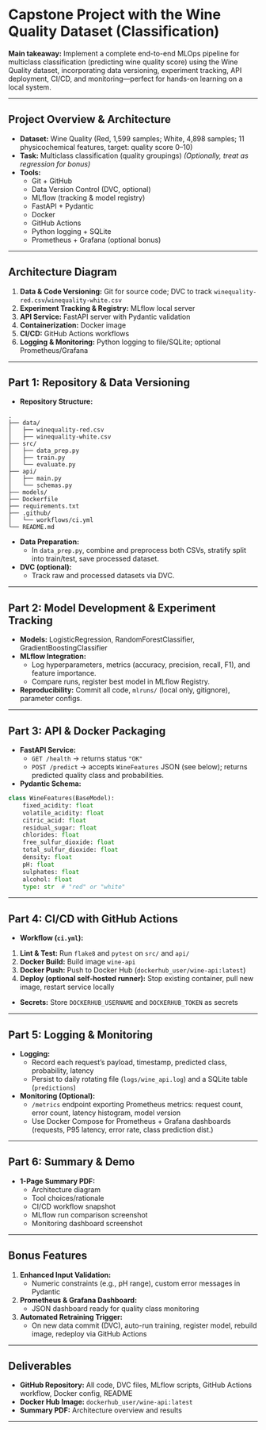 # Capstone Project with the Wine Quality Dataset (Classification)

**Main takeaway:**
Implement a complete end-to-end MLOps pipeline for multiclass classification (predicting wine quality score) using the Wine Quality dataset, incorporating data versioning, experiment tracking, API deployment, CI/CD, and monitoring—perfect for hands-on learning on a local system.

***

## Project Overview \& Architecture

- **Dataset:** Wine Quality (Red, 1,599 samples; White, 4,898 samples; 11 physicochemical features, target: quality score 0–10)
- **Task:** Multiclass classification (quality groupings)
*(Optionally, treat as regression for bonus)*
- **Tools:**
    - Git + GitHub
    - Data Version Control (DVC, optional)
    - MLflow (tracking \& model registry)
    - FastAPI + Pydantic
    - Docker
    - GitHub Actions
    - Python logging + SQLite
    - Prometheus + Grafana (optional bonus)

***

## Architecture Diagram

1. **Data \& Code Versioning:** Git for source code; DVC to track `winequality-red.csv`/`winequality-white.csv`
2. **Experiment Tracking \& Registry:** MLflow local server
3. **API Service:** FastAPI server with Pydantic validation
4. **Containerization:** Docker image
5. **CI/CD:** GitHub Actions workflows
6. **Logging \& Monitoring:** Python logging to file/SQLite; optional Prometheus/Grafana

***

## Part 1: Repository \& Data Versioning

- **Repository Structure:**

```
.
├── data/
│   ├── winequality-red.csv
│   ├── winequality-white.csv
├── src/
│   ├── data_prep.py
│   ├── train.py
│   └── evaluate.py
├── api/
│   ├── main.py
│   └── schemas.py
├── models/
├── Dockerfile
├── requirements.txt
├── .github/
│   └── workflows/ci.yml
└── README.md
```

- **Data Preparation:**
    - In `data_prep.py`, combine and preprocess both CSVs, stratify split into train/test, save processed dataset.
- **DVC (optional):**
    - Track raw and processed datasets via DVC.

***

## Part 2: Model Development \& Experiment Tracking

- **Models:** LogisticRegression, RandomForestClassifier, GradientBoostingClassifier
- **MLflow Integration:**
    - Log hyperparameters, metrics (accuracy, precision, recall, F1), and feature importance.
    - Compare runs, register best model in MLflow Registry.
- **Reproducibility:** Commit all code, `mlruns/` (local only, gitignore), parameter configs.

***

## Part 3: API \& Docker Packaging

- **FastAPI Service:**
    - `GET /health` → returns status `"OK"`
    - `POST /predict` → accepts `WineFeatures` JSON (see below); returns predicted quality class and probabilities.
- **Pydantic Schema:**

```python
class WineFeatures(BaseModel):
    fixed_acidity: float
    volatile_acidity: float
    citric_acid: float
    residual_sugar: float
    chlorides: float
    free_sulfur_dioxide: float
    total_sulfur_dioxide: float
    density: float
    pH: float
    sulphates: float
    alcohol: float
    type: str  # "red" or "white"
```


***

## Part 4: CI/CD with GitHub Actions

- **Workflow (`ci.yml`):**

1. **Lint \& Test:** Run `flake8` and `pytest` on `src/` and `api/`
2. **Docker Build:** Build image `wine-api`
3. **Docker Push:** Push to Docker Hub (`dockerhub_user/wine-api:latest`)
4. **Deploy (optional self-hosted runner):** Stop existing container, pull new image, restart service locally
- **Secrets:** Store `DOCKERHUB_USERNAME` and `DOCKERHUB_TOKEN` as secrets

***

## Part 5: Logging \& Monitoring

- **Logging:**
    - Record each request’s payload, timestamp, predicted class, probability, latency
    - Persist to daily rotating file (`logs/wine_api.log`) and a SQLite table (`predictions`)
- **Monitoring (Optional):**
    - `/metrics` endpoint exporting Prometheus metrics: request count, error count, latency histogram, model version
    - Use Docker Compose for Prometheus + Grafana dashboards (requests, P95 latency, error rate, class prediction dist.)

***

## Part 6: Summary \& Demo

- **1-Page Summary PDF:**
    - Architecture diagram
    - Tool choices/rationale
    - CI/CD workflow snapshot
    - MLflow run comparison screenshot
    - Monitoring dashboard screenshot

***

## Bonus Features

1. **Enhanced Input Validation:**
    - Numeric constraints (e.g., pH range), custom error messages in Pydantic
2. **Prometheus \& Grafana Dashboard:**
    - JSON dashboard ready for quality class monitoring
3. **Automated Retraining Trigger:**
    - On new data commit (DVC), auto-run training, register model, rebuild image, redeploy via GitHub Actions

***

## Deliverables

- **GitHub Repository:** All code, DVC files, MLflow scripts, GitHub Actions workflow, Docker config, README
- **Docker Hub Image:** `dockerhub_user/wine-api:latest`
- **Summary PDF:** Architecture overview and results

***